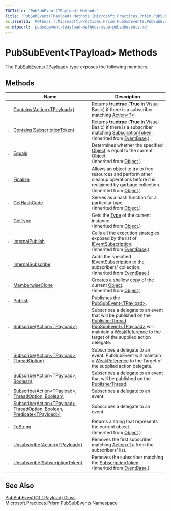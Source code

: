 ```yaml
---
TOCTitle: 'PubSubEvent(TPayload) Methods'
Title: 'PubSubEvent(TPayload) Methods (Microsoft.Practices.Prism.PubSubEvents)'
ms:assetid: 'Methods.T:Microsoft.Practices.Prism.PubSubEvents.PubSubEvent\`1'
ms:mtpsurl: 'pubsubevent-tpayload-methods-mspp-pubsubevents.md'
---
```



# PubSubEvent&lt;TPayload&gt; Methods

The [PubSubEvent&lt;TPayload&gt;](/patterns-practices/reference/pubsubevent-tpayload-class-mspp-pubsubevents) type exposes the following members.

## Methods

<table>

<thead>
<tr class="header">
<th> </th>
<th>Name</th>
<th>Description</th>
</tr>
</thead>
<tbody>
<tr class="odd">
<td><img src="/patterns-practices/reference/images/public-method.gif" alt="Public method"/></td>
<td><a href="/patterns-practices/reference/pubsubevent-tpayload-contains-method-action-tpayload-mspp-pubsubevents" data-raw-source="[Contains(Action&amp;lt;TPayload&amp;gt;)](/patterns-practices/reference/pubsubevent-tpayload-contains-method-action-tpayload-mspp-pubsubevents)">Contains(Action&lt;TPayload&gt;)</a></td>
<td><div class="summary">
Returns <b>truetrue</b> (<b>True</b> in Visual Basic) if there is a subscriber matching <a href="http://msdn.microsoft.com/en-us/library/018hxwa8" data-raw-source="[Action&amp;lt;T&amp;gt;](http://msdn.microsoft.com/en-us/library/018hxwa8)">Action&lt;T&gt;</a>.
</div></td>
</tr>
<tr class="even">
<td><img src="/patterns-practices/reference/images/public-method.gif" alt="Public method"/></td>
<td><a href="/patterns-practices/reference/eventbase-contains-method-mspp-pubsubevents" data-raw-source="[Contains(SubscriptionToken)](/patterns-practices/reference/eventbase-contains-method-mspp-pubsubevents)">Contains(SubscriptionToken)</a></td>
<td><div class="summary">
Returns <b>truetrue</b> (<b>True</b> in Visual Basic) if there is a subscriber matching <a href="/patterns-practices/reference/subscriptiontoken-class-mspp-pubsubevents" data-raw-source="[SubscriptionToken](/patterns-practices/reference/subscriptiontoken-class-mspp-pubsubevents)">SubscriptionToken</a>.
</div>
(Inherited from <a href="/patterns-practices/reference/eventbase-class-mspp-pubsubevents" data-raw-source="[EventBase](/patterns-practices/reference/eventbase-class-mspp-pubsubevents)">EventBase</a>.)</td>
</tr>
<tr class="odd">
<td><img src="/patterns-practices/reference/images/public-method.gif" alt="Public method"/></td>
<td><a href="http://msdn.microsoft.com/en-us/library/bsc2ak47" data-raw-source="[Equals](http://msdn.microsoft.com/en-us/library/bsc2ak47)">Equals</a></td>
<td><div class="summary">
Determines whether the specified <a href="http://msdn.microsoft.com/en-us/library/e5kfa45b" data-raw-source="[Object](http://msdn.microsoft.com/en-us/library/e5kfa45b)">Object</a> is equal to the current <a href="http://msdn.microsoft.com/en-us/library/e5kfa45b" data-raw-source="[Object](http://msdn.microsoft.com/en-us/library/e5kfa45b)">Object</a>.
</div>
(Inherited from <a href="http://msdn.microsoft.com/en-us/library/e5kfa45b" data-raw-source="[Object](http://msdn.microsoft.com/en-us/library/e5kfa45b)">Object</a>.)</td>
</tr>
<tr class="even">
<td><img src="/patterns-practices/reference/images/protmethod.gif" alt="Protected method"/></td>
<td><a href="http://msdn.microsoft.com/en-us/library/4k87zsw7" data-raw-source="[Finalize](http://msdn.microsoft.com/en-us/library/4k87zsw7)">Finalize</a></td>
<td><div class="summary">
Allows an object to try to free resources and perform other cleanup operations before it is reclaimed by garbage collection.
</div>
(Inherited from <a href="http://msdn.microsoft.com/en-us/library/e5kfa45b" data-raw-source="[Object](http://msdn.microsoft.com/en-us/library/e5kfa45b)">Object</a>.)</td>
</tr>
<tr class="odd">
<td><img src="/patterns-practices/reference/images/public-method.gif" alt="Public method"/></td>
<td><a href="http://msdn.microsoft.com/en-us/library/zdee4b3y" data-raw-source="[GetHashCode](http://msdn.microsoft.com/en-us/library/zdee4b3y)">GetHashCode</a></td>
<td><div class="summary">
Serves as a hash function for a particular type.
</div>
(Inherited from <a href="http://msdn.microsoft.com/en-us/library/e5kfa45b" data-raw-source="[Object](http://msdn.microsoft.com/en-us/library/e5kfa45b)">Object</a>.)</td>
</tr>
<tr class="even">
<td><img src="/patterns-practices/reference/images/public-method.gif" alt="Public method"/></td>
<td><a href="http://msdn.microsoft.com/en-us/library/dfwy45w9" data-raw-source="[GetType](http://msdn.microsoft.com/en-us/library/dfwy45w9)">GetType</a></td>
<td><div class="summary">
Gets the <a href="http://msdn.microsoft.com/en-us/library/42892f65" data-raw-source="[Type](http://msdn.microsoft.com/en-us/library/42892f65)">Type</a> of the current instance.
</div>
(Inherited from <a href="http://msdn.microsoft.com/en-us/library/e5kfa45b" data-raw-source="[Object](http://msdn.microsoft.com/en-us/library/e5kfa45b)">Object</a>.)</td>
</tr>
<tr class="odd">
<td><img src="/patterns-practices/reference/images/protmethod.gif" alt="Protected method"/></td>
<td><a href="/patterns-practices/reference/eventbase-internalpublish-method-mspp-pubsubevents" data-raw-source="[InternalPublish](/patterns-practices/reference/eventbase-internalpublish-method-mspp-pubsubevents)">InternalPublish</a></td>
<td><div class="summary">
Calls all the execution strategies exposed by the list of <a href="/patterns-practices/reference/ieventsubscription-interface-mspp-pubsubevents" data-raw-source="[IEventSubscription](/patterns-practices/reference/ieventsubscription-interface-mspp-pubsubevents)">IEventSubscription</a>.
</div>
(Inherited from <a href="/patterns-practices/reference/eventbase-class-mspp-pubsubevents" data-raw-source="[EventBase](/patterns-practices/reference/eventbase-class-mspp-pubsubevents)">EventBase</a>.)</td>
</tr>
<tr class="even">
<td><img src="/patterns-practices/reference/images/protmethod.gif" alt="Protected method"/></td>
<td><a href="/patterns-practices/reference/eventbase-internalsubscribe-method-mspp-pubsubevents" data-raw-source="[InternalSubscribe](/patterns-practices/reference/eventbase-internalsubscribe-method-mspp-pubsubevents)">InternalSubscribe</a></td>
<td><div class="summary">
Adds the specified <a href="/patterns-practices/reference/ieventsubscription-interface-mspp-pubsubevents" data-raw-source="[IEventSubscription](/patterns-practices/reference/ieventsubscription-interface-mspp-pubsubevents)">IEventSubscription</a> to the subscribers&#39; collection.
</div>
(Inherited from <a href="/patterns-practices/reference/eventbase-class-mspp-pubsubevents" data-raw-source="[EventBase](/patterns-practices/reference/eventbase-class-mspp-pubsubevents)">EventBase</a>.)</td>
</tr>
<tr class="odd">
<td><img src="/patterns-practices/reference/images/protmethod.gif" alt="Protected method"/></td>
<td><a href="http://msdn.microsoft.com/en-us/library/57ctke0a" data-raw-source="[MemberwiseClone](http://msdn.microsoft.com/en-us/library/57ctke0a)">MemberwiseClone</a></td>
<td><div class="summary">
Creates a shallow copy of the current <a href="http://msdn.microsoft.com/en-us/library/e5kfa45b" data-raw-source="[Object](http://msdn.microsoft.com/en-us/library/e5kfa45b)">Object</a>.
</div>
(Inherited from <a href="http://msdn.microsoft.com/en-us/library/e5kfa45b" data-raw-source="[Object](http://msdn.microsoft.com/en-us/library/e5kfa45b)">Object</a>.)</td>
</tr>
<tr class="even">
<td><img src="/patterns-practices/reference/images/public-method.gif" alt="Public method"/></td>
<td><a href="/patterns-practices/reference/pubsubevent-tpayload-publish-method-mspp-pubsubevents" data-raw-source="[Publish](/patterns-practices/reference/pubsubevent-tpayload-publish-method-mspp-pubsubevents)">Publish</a></td>
<td><div class="summary">
Publishes the <a href="/patterns-practices/reference/pubsubevent-tpayload-class-mspp-pubsubevents" data-raw-source="[PubSubEvent&amp;lt;TPayload&amp;gt;](/patterns-practices/reference/pubsubevent-tpayload-class-mspp-pubsubevents)">PubSubEvent&lt;TPayload&gt;</a>.
</div></td>
</tr>
<tr class="odd">
<td><img src="/patterns-practices/reference/images/public-method.gif" alt="Public method"/></td>
<td><a href="/patterns-practices/reference/pubsubevent-tpayload-subscribe-method-action-tpayload-mspp-pubsubevents" data-raw-source="[Subscribe(Action&amp;lt;TPayload&amp;gt;)](/patterns-practices/reference/pubsubevent-tpayload-subscribe-method-action-tpayload-mspp-pubsubevents)">Subscribe(Action&lt;TPayload&gt;)</a></td>
<td><div class="summary">
Subscribes a delegate to an event that will be published on the <a href="/patterns-practices/reference/threadoption-enumeration-mspp-pubsubevents" data-raw-source="[PublisherThread](/patterns-practices/reference/threadoption-enumeration-mspp-pubsubevents)">PublisherThread</a>. <a href="/patterns-practices/reference/pubsubevent-tpayload-class-mspp-pubsubevents" data-raw-source="[PubSubEvent&amp;lt;TPayload&amp;gt;](/patterns-practices/reference/pubsubevent-tpayload-class-mspp-pubsubevents)">PubSubEvent&lt;TPayload&gt;</a> will maintain a <a href="http://msdn.microsoft.com/en-us/library/hbh8w2zd" data-raw-source="[WeakReference](http://msdn.microsoft.com/en-us/library/hbh8w2zd)">WeakReference</a> to the target of the supplied action delegate.
</div></td>
</tr>
<tr class="even">
<td><img src="/patterns-practices/reference/images/public-method.gif" alt="Public method"/></td>
<td><a href="/patterns-practices/reference/pubsubevent-tpayload-subscribe-method-action-tpayload-threadoption-mspp-pubsubevents" data-raw-source="[Subscribe(Action&amp;lt;TPayload&amp;gt;, ThreadOption)](/patterns-practices/reference/pubsubevent-tpayload-subscribe-method-action-tpayload-threadoption-mspp-pubsubevents)">Subscribe(Action&lt;TPayload&gt;, ThreadOption)</a></td>
<td><div class="summary">
Subscribes a delegate to an event. PubSubEvent will maintain a <a href="http://msdn.microsoft.com/en-us/library/hbh8w2zd" data-raw-source="[WeakReference](http://msdn.microsoft.com/en-us/library/hbh8w2zd)">WeakReference</a> to the Target of the supplied action delegate.
</div></td>
</tr>
<tr class="odd">
<td><img src="/patterns-practices/reference/images/public-method.gif" alt="Public method"/></td>
<td><a href="/patterns-practices/reference/pubsubevent-tpayload-subscribe-method-action-tpayload-boolean-mspp-pubsubevents" data-raw-source="[Subscribe(Action&amp;lt;TPayload&amp;gt;, Boolean)](/patterns-practices/reference/pubsubevent-tpayload-subscribe-method-action-tpayload-boolean-mspp-pubsubevents)">Subscribe(Action&lt;TPayload&gt;, Boolean)</a></td>
<td><div class="summary">
Subscribes a delegate to an event that will be published on the <a href="/patterns-practices/reference/threadoption-enumeration-mspp-pubsubevents" data-raw-source="[PublisherThread](/patterns-practices/reference/threadoption-enumeration-mspp-pubsubevents)">PublisherThread</a>.
</div></td>
</tr>
<tr class="even">
<td><img src="/patterns-practices/reference/images/public-method.gif" alt="Public method"/></td>
<td><a href="/patterns-practices/reference/pubsubevent-tpayload-subscribe-method-action-tpayload-threadoption-boolean-mspp-pubsubevents" data-raw-source="[Subscribe(Action&amp;lt;TPayload&amp;gt;, ThreadOption, Boolean)](/patterns-practices/reference/pubsubevent-tpayload-subscribe-method-action-tpayload-threadoption-boolean-mspp-pubsubevents)">Subscribe(Action&lt;TPayload&gt;, ThreadOption, Boolean)</a></td>
<td><div class="summary">
Subscribes a delegate to an event.
</div></td>
</tr>
<tr class="odd">
<td><img src="/patterns-practices/reference/images/public-method.gif" alt="Public method"/></td>
<td><a href="/patterns-practices/reference/pubsubevent-tpayload-subscribe-method-action-tpayload-threadoption-boolean-predicate-tpayload-mspp-pubsubevents" data-raw-source="[Subscribe(Action&amp;lt;TPayload&amp;gt;, ThreadOption, Boolean, Predicate&amp;lt;TPayload&amp;gt;)](/patterns-practices/reference/pubsubevent-tpayload-subscribe-method-action-tpayload-threadoption-boolean-predicate-tpayload-mspp-pubsubevents)">Subscribe(Action&lt;TPayload&gt;, ThreadOption, Boolean, Predicate&lt;TPayload&gt;)</a></td>
<td><div class="summary">
Subscribes a delegate to an event.
</div></td>
</tr>
<tr class="even">
<td><img src="/patterns-practices/reference/images/public-method.gif" alt="Public method"/></td>
<td><a href="http://msdn.microsoft.com/en-us/library/7bxwbwt2" data-raw-source="[ToString](http://msdn.microsoft.com/en-us/library/7bxwbwt2)">ToString</a></td>
<td><div class="summary">
Returns a string that represents the current object.
</div>
(Inherited from <a href="http://msdn.microsoft.com/en-us/library/e5kfa45b" data-raw-source="[Object](http://msdn.microsoft.com/en-us/library/e5kfa45b)">Object</a>.)</td>
</tr>
<tr class="odd">
<td><img src="/patterns-practices/reference/images/public-method.gif" alt="Public method"/></td>
<td><a href="/patterns-practices/reference/pubsubevent-tpayload-unsubscribe-method-action-tpayload-mspp-pubsubevents" data-raw-source="[Unsubscribe(Action&amp;lt;TPayload&amp;gt;)](/patterns-practices/reference/pubsubevent-tpayload-unsubscribe-method-action-tpayload-mspp-pubsubevents)">Unsubscribe(Action&lt;TPayload&gt;)</a></td>
<td><div class="summary">
Removes the first subscriber matching <a href="http://msdn.microsoft.com/en-us/library/018hxwa8" data-raw-source="[Action&amp;lt;T&amp;gt;](http://msdn.microsoft.com/en-us/library/018hxwa8)">Action&lt;T&gt;</a> from the subscribers&#39; list.
</div></td>
</tr>
<tr class="even">
<td><img src="/patterns-practices/reference/images/public-method.gif" alt="Public method"/></td>
<td><a href="/patterns-practices/reference/eventbase-unsubscribe-method-mspp-pubsubevents" data-raw-source="[Unsubscribe(SubscriptionToken)](/patterns-practices/reference/eventbase-unsubscribe-method-mspp-pubsubevents)">Unsubscribe(SubscriptionToken)</a></td>
<td><div class="summary">
Removes the subscriber matching the <a href="/patterns-practices/reference/subscriptiontoken-class-mspp-pubsubevents" data-raw-source="[SubscriptionToken](/patterns-practices/reference/subscriptiontoken-class-mspp-pubsubevents)">SubscriptionToken</a>.
</div>
(Inherited from <a href="/patterns-practices/reference/eventbase-class-mspp-pubsubevents" data-raw-source="[EventBase](/patterns-practices/reference/eventbase-class-mspp-pubsubevents)">EventBase</a>.)</td>
</tr>
</tbody>
</table>

## See Also

[PubSubEvent(Of TPayload) Class](/patterns-practices/reference/pubsubevent-tpayload-class-mspp-pubsubevents)  
[Microsoft.Practices.Prism.PubSubEvents Namespace](/patterns-practices/reference/mspp-pubsubevents-namespace)